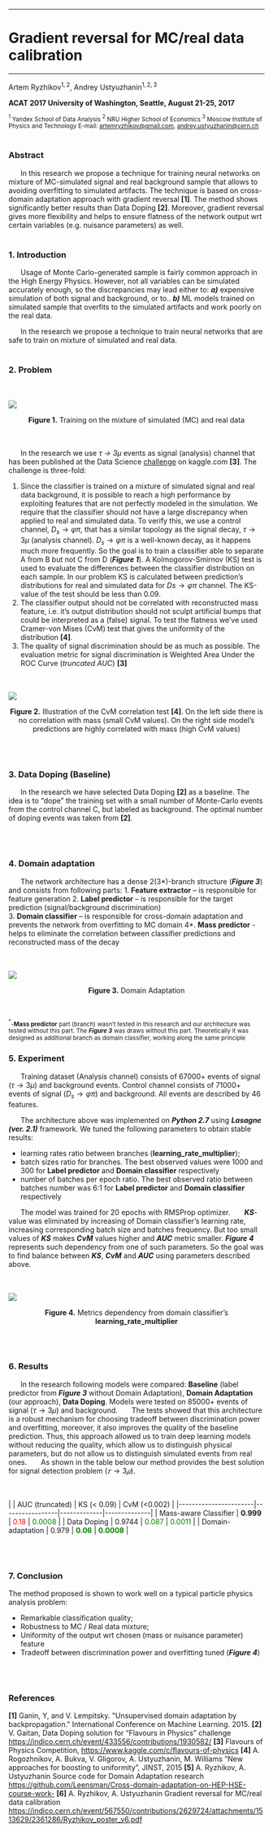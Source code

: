 

---
# Gradient reversal for MC/real data calibration

---

Artem Ryzhikov$^{1,2}$, Andrey Ustyuzhanin$^{1,2,3}$

**ACAT 2017 University of Washington,
Seattle, August 21-25, 2017**

<sub>$^1$ Yandex School of Data Analysis
$^2$ NRU Higher School of Economics
$^3$ Moscow Institute of Physics and Technology
E-mail: artemryzhikov@gmail.com, andrey.ustyuzhanin@cern.ch
</sub>
<br></br>
### Abstract

&nbsp;&nbsp;&nbsp;&nbsp;&nbsp;&nbsp;In this research we propose a technique for training neural networks on mixture of MC-simulated signal and real background sample that allows to avoiding overfitting to simulated artifacts. The technique is based on cross-domain adaptation approach with gradient reversal **\[1\]**. The method shows significantly better results than Data Doping **\[2\]**. Moreover, gradient reversal gives more flexibility and helps to ensure flatness of the network output wrt certain variables (e.g. nuisance parameters) as well.
<br></br>
### 1. Introduction

&nbsp;&nbsp;&nbsp;&nbsp;&nbsp;&nbsp;Usage of Monte Carlo-generated sample is fairly common approach in the High Energy Physics. However, not all variables can be simulated accurately enough, so the discrepancies may lead either to:
***a)*** expensive simulation of both signal and background, or to..
***b)*** ML models trained on simulated sample that overfits to the simulated artifacts and work poorly on the real data.

&nbsp;&nbsp;&nbsp;&nbsp;&nbsp;&nbsp;In the research we propose a technique to train neural networks that are safe to train on mixture of simulated and real data.
<br></br>
### 2. Problem
<br></br>
![](https://i.imgur.com/JTn5NTy.png)
<center> <b>Figure 1.</b> Training on the mixture of simulated (MC) and real data 
</center>
<br></br>

&nbsp;&nbsp;&nbsp;&nbsp;&nbsp;&nbsp;In the research we use *τ → 3µ* events as signal (analysis) channel that has been published at the Data Science [challenge](https://www.kaggle.com/c/flavours-of-physics) on kaggle.com **[3]**. The challenge is three-fold:
1) Since the classifier is trained on a mixture of simulated signal and real data background, it is possible to reach a high performance by exploiting features that are not perfectly modeled in the simulation. We require that the classifier should not have a large discrepancy when applied to real and simulated data. To verify this, we use a control channel, $D_s → φπ$, that has a similar topology as the signal decay, $τ → 3µ$ (analysis channel). $D_s → φπ$ is a well-known decay, as it happens much more frequently. So the goal is to train a classifier able to separate A from B but not C from D (<b><i>Figure 1</i></b>). A Kolmogorov-Smirnov (KS) test is used to evaluate the differences between the classifier distribution on each sample. In our problem KS is calculated between prediction’s distributions for real and simulated data for $Ds → φπ$ channel. The KS-value of the test should be less than 0.09.
2) The classifier output should not be correlated with reconstructed mass feature, i.e. it’s output distribution should not sculpt artificial bumps that could be interpreted as a (false) signal. To test the flatness we’ve used Cramer-von Mises (CvM) test that gives the uniformity of the distribution **[4]**.
3) The quality of signal discrimination should be as much as possible. The evaluation metric for signal discrimination is Weighted Area Under the ROC Curve (*truncated AUC*) **[3]**

<br></br>
![](https://i.imgur.com/X9Dh5Sf.png)
<center> <b>Figure 2.</b> Illustration of the CvM correlation test <b>[4]</b>. On the left side there is no correlation with mass (small CvM values). On the right side model’s predictions are highly correlated with mass (high CvM values)
</center>

<br></br>
### 3. Data Doping (Baseline)

&nbsp;&nbsp;&nbsp;&nbsp;&nbsp;&nbsp;In the research we have selected Data Doping **[2]** as a baseline. The idea is to “dope” the training set with a small number of Monte-Carlo events from the control channel C, but labeled as background. The optimal number of doping events was taken from **[2]**.

<br></br>
### 4. Domain adaptation

&nbsp;&nbsp;&nbsp;&nbsp;&nbsp;&nbsp;The network architecture has a dense 2(3*)-branch structure (<b><i>Figure 3</i></b>) and consists from following parts: 
	1. **Feature extractor** – is responsible for feature generation
	2. **Label predictor** – is responsible for the target prediction (signal/background discrimination)	
	3. **Domain classifier** – is responsible for cross-domain adaptation and prevents the network from overfitting to MC domain
	4*. **Mass predictor** - helps to eliminate the correlation between classifier predictions and reconstructed mass of the decay

<br></br>
![](https://imgur.com/ZcP3Lmk.png)
<center><b>Figure 3.</b> Domain Adaptation
</center>
<br></br>

<sub>$^*$-**Mass predictor** part (branch) wasn’t tested in this research and our architecture was tested without this part. The <b><i>Figure 3</i></b> was draws without this part. Theoretically it was designed as additional branch as domain classifier, working along the same principle</sub>

### 5. Experiment

&nbsp;&nbsp;&nbsp;&nbsp;&nbsp;&nbsp;Training dataset (Analysis channel) consists of 67000+ events of signal ($τ → 3µ$) and background events. Control channel consists of 71000+ events of signal ($D_s → φπ$) and background. All events are described by 46 features. 

&nbsp;&nbsp;&nbsp;&nbsp;&nbsp;&nbsp;The architecture above was implemented on ***Python 2.7*** using ***Lasagne (ver. 2.1)*** framework. We tuned the following parameters to obtain stable results:
* learning rates ratio between branches (**learning_rate_multiplier**);
*  batch sizes ratio for branches. The best observed values were 1000 and 300 for **Label predictor** and **Domain classifier** respectively
*  number of batches per epoch ratio. The best observed ratio between batches number was 6:1 for **Label predictor** and **Domain classifier** respectively 

&nbsp;&nbsp;&nbsp;&nbsp;&nbsp;&nbsp;The model was trained for 20 epochs with RMSProp optimizer. 
&nbsp;&nbsp;&nbsp;&nbsp;&nbsp;&nbsp;***KS***-value was eliminated by increasing of Domain classifier’s learning rate, increasing corresponding batch size and batches frequency. But too small values of ***KS*** makes ***CvM*** values higher and ***AUC*** metric smaller. ***Figure 4*** represents such dependency from one of such parameters. So the goal was to find balance between ***KS***, ***CvM*** and ***AUC*** using parameters described above.

<br></br>
![](https://imgur.com/ku9Dcuu.png)
<center><b>Figure 4.</b> Metrics dependency from domain classifier’s <b>learning_rate_multiplier</b></center>

<br></br>
### 6. Results
&nbsp;&nbsp;&nbsp;&nbsp;&nbsp;&nbsp;In the research following models were compared: **Baseline** (label predictor from ***Figure 3*** without Domain Adaptation), **Domain Adaptation** (our approach), **Data Doping**. Models were tested on 85000+ events of signal ($τ → 3μ$) and background.
&nbsp;&nbsp;&nbsp;&nbsp;&nbsp;&nbsp;The tests showed that this architecture is a robust mechanism for choosing tradeoff between discrimination power and overfitting, moreover, it also improves the quality of the baseline prediction. Thus, this approach allowed us to train deep learning models without reducing the quality, which allow us to distinguish physical parameters, but do not allow us to distinguish simulated events from real ones. 
&nbsp;&nbsp;&nbsp;&nbsp;&nbsp;&nbsp;As shown in the table below our method provides the best solution for signal detection problem ($𝜏 → 3𝜇$). 


<br></br>
|                       | AUC (truncated) | KS (< 0.09) | CvM (<0.002) |
|-----------------------|-----------------|-------------|--------------|
| Mass-aware Classifier | **0.999**           | <span style="color:red">0.18</span>        | <span style="color:green">0.0008</span>       |
| Data Doping           | 0.9744          | <span style="color:green">0.087</span>       | <span style="color:green">0.0011</span>       |
| Domain-adaptation     | 0.979           | <b><span style="color:green">0.06</span></b>        | <b><span style="color:green">0.0008</span></b>       |


<br></br>
### 7. Conclusion
The method proposed is shown to work well on a typical particle physics analysis
problem:
- Remarkable classification quality;
- Robustness to MC / Real data mixture;
- Uniformity of the output wrt chosen (mass or nuisance parameter) feature
- Tradeoff between discrimination power and overfitting tuned (***Figure 4***)

<br></br>
### References

**[1]** Ganin, Y, and V. Lempitsky. "Unsupervised domain adaptation by backpropagation."
International Conference on Machine Learning. 2015.
**[2]** V. Gaitan, Data Doping solution for “Flavours in Physics” challenge
https://indico.cern.ch/event/433556/contributions/1930582/
**[3]** Flavours of Physics Competition, https://www.kaggle.com/c/flavours-of-physics
**[4]** A. Rogozhnikov, A. Bukva, V. Gligorov, A. Ustyuzhanin, M. Williams
“New approaches for boosting to uniformity”, JINST, 2015
**[5]** A. Ryzhikov, A. Ustyuzhanin Source code for Domain Adaptation research
https://github.com/Leensman/Cross-domain-adaptation-on-HEP-HSE-course-work-
**[6]** A. Ryzhikov, A. Ustyuzhanin Gradient reversal for MC/real data calibration
https://indico.cern.ch/event/567550/contributions/2629724/attachments/1513629/2361286/Ryzhikov_poster_v6.pdf